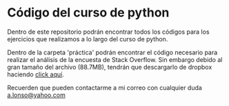 # Código del curso de python
Dentro de este repositorio podrán encontrar todos los códigos para los ejercicios que realizamos a lo largo del curso de python.

Dentro de la carpeta 'práctica' podrán encontrar el código necesario para realizar el análisis de la encuesta de Stack Overflow. Sin embargo debido al gran tamaño del archivo (88.7MB), tendrán que descargarlo de dropbox haciendo [click aquí](https://www.dropbox.com/s/fcf5xh2o2kl2iea/survey_results_public.csv?dl=0).

Recuerden que pueden contactarme a mi correo con cualquier duda a.lonso@yahoo.com

